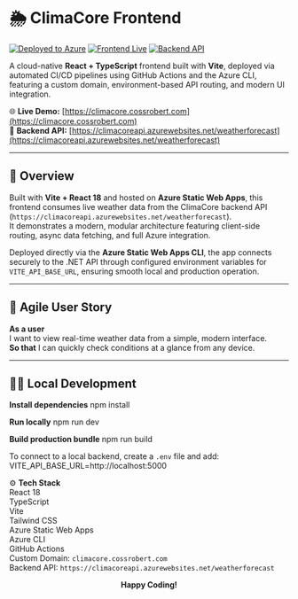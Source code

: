 # 🌦️ ClimaCore Frontend  

[![Deployed to Azure](https://img.shields.io/badge/Deployed%20to-Azure-blue?logo=microsoftazure&logoColor=white)](https://portal.azure.com)
[![Frontend Live](https://img.shields.io/website?url=https%3A%2F%2Fclimacore.cossrobert.com&label=Frontend)](https://climacore.cossrobert.com)
[![Backend API](https://img.shields.io/badge/Backend%20API-Azure-blue?logo=microsoftazure&logoColor=white)](https://climacoreapi.azurewebsites.net/weatherforecast)

A cloud-native **React + TypeScript** frontend built with **Vite**, deployed via automated CI/CD pipelines using GitHub Actions and the Azure CLI, featuring a custom domain, environment-based API routing, and modern UI integration.

🌐 **Live Demo:** [https://climacore.cossrobert.com](https://climacore.cossrobert.com)  
🧩 **Backend API:** [https://climacoreapi.azurewebsites.net/weatherforecast](https://climacoreapi.azurewebsites.net/weatherforecast)

---

## 🧰 Overview  
Built with **Vite + React 18** and hosted on **Azure Static Web Apps**, this frontend consumes live weather data from the ClimaCore backend API (`https://climacoreapi.azurewebsites.net/weatherforecast`).  
It demonstrates a modern, modular architecture featuring client-side routing, async data fetching, and full Azure integration.

Deployed directly via the **Azure Static Web Apps CLI**, the app connects securely to the .NET API through configured environment variables for `VITE_API_BASE_URL`, ensuring smooth local and production operation.

---

## 🧩 Agile User Story  
**As a user**  
I want to view real-time weather data from a simple, modern interface.  
**So that** I can quickly check conditions at a glance from any device.

---

## 👨‍💻 Local Development  

**Install dependencies**
npm install

**Run locally**
npm run dev

**Build production bundle**
npm run build


To connect to a local backend, create a `.env` file and add:  
VITE_API_BASE_URL=http://localhost:5000  

⚙️ **Tech Stack**  
React 18  
TypeScript  
Vite  
Tailwind CSS  
Azure Static Web Apps  
Azure CLI  
GitHub Actions  
Custom Domain: `climacore.cossrobert.com`  
Backend API: `https://climacoreapi.azurewebsites.net/weatherforecast`  

<p align="center"><b>Happy Coding!</b></p>

